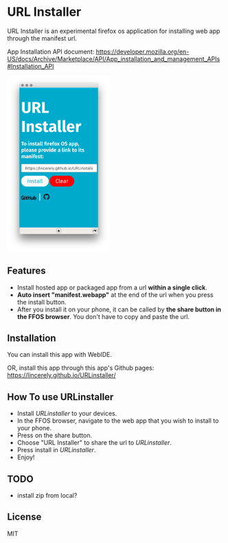# URL Installer

URL Installer is an experimental firefox os application for installing web app through the manifest url.

App Installation API document:
https://developer.mozilla.org/en-US/docs/Archive/Marketplace/API/App_installation_and_management_APIs#Installation_API

<img alt="screen shot" src="https://github.com/lincerely/URLinstaller/blob/gh-pages/ScreenShot.png?raw=true" width="240">

## Features
- Install hosted app or packaged app from a url **within a single click**.
- **Auto insert "manifest.webapp"** at the end of the url when you press the install button.
- After you install it on your phone, it can be called by **the share button in the FFOS browser**. You don't have to copy and paste the url.

## Installation
You can install this app with WebIDE.

OR, install this app through this app's Github pages:
https://lincerely.github.io/URLinstaller/

## How To use URLinstaller
 - Install *URLinstaller* to your devices.
 - In the FFOS browser, navigate to the web app that you wish to install to your phone.
 - Press on the share button.
 - Choose "URL Installer" to share the url to *URLinstaller*.
 - Press install in *URLinstaller*.
 - Enjoy!

## TODO
 - install zip from local?


## License
MIT
